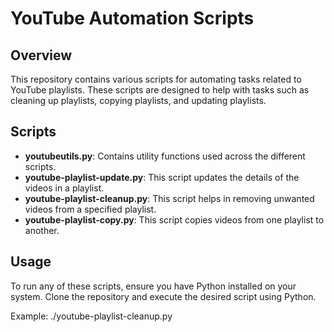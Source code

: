 # YouTube Automation Scripts

## Overview
This repository contains various scripts for automating tasks related to YouTube playlists. These scripts are designed to help with tasks such as cleaning up playlists, copying playlists, and updating playlists.

## Scripts

- **youtubeutils.py**: Contains utility functions used across the different scripts.
- **youtube-playlist-update.py**: This script updates the details of the videos in a playlist.
- **youtube-playlist-cleanup.py**: This script helps in removing unwanted videos from a specified playlist.
- **youtube-playlist-copy.py**: This script copies videos from one playlist to another.

## Usage
To run any of these scripts, ensure you have Python installed on your system. Clone the repository and execute the desired script using Python.

Example:
./youtube-playlist-cleanup.py
